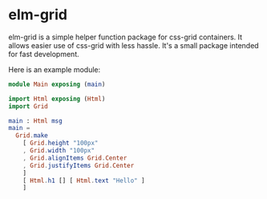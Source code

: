# elm-grid

elm-grid is a simple helper function package for css-grid containers.
It allows easier use of css-grid with less hassle. It's a small package intended for fast development.

Here is an example module:
```elm
module Main exposing (main)

import Html exposing (Html)
import Grid

main : Html msg
main =
  Grid.make
    [ Grid.height "100px"
    , Grid.width "100px"
    , Grid.alignItems Grid.Center
    , Grid.justifyItems Grid.Center
    ]
    [ Html.h1 [] [ Html.text "Hello" ]
    ]
```